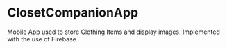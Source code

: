 # ClosetCompanionApp
Mobile App used to store Clothing Items and display images. Implemented with the use of Firebase
